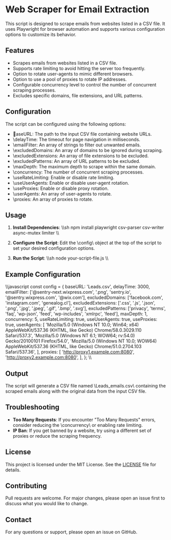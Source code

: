 # Web Scraper for Email Extraction

This script is designed to scrape emails from websites listed in a CSV file. It uses Playwright for browser automation and supports various configuration options to customize its behavior.

## Features

- Scrapes emails from websites listed in a CSV file.
- Supports rate limiting to avoid hitting the server too frequently.
- Option to rotate user-agents to mimic different browsers.
- Option to use a pool of proxies to rotate IP addresses.
- Configurable concurrency level to control the number of concurrent scraping processes.
- Excludes specific domains, file extensions, and URL patterns.

## Configuration

The script can be configured using the following options:

- \aseURL\: The path to the input CSV file containing website URLs.
- \delayTime\: The timeout for page navigation in milliseconds.
- \emailFilter\: An array of strings to filter out unwanted emails.
- \excludedDomains\: An array of domains to be ignored during scraping.
- \excludedExtensions\: An array of file extensions to be excluded.
- \excludedPatterns\: An array of URL patterns to be excluded.
- \maxDepth\: The maximum depth to scrape within the same domain.
- \concurrency\: The number of concurrent scraping processes.
- \useRateLimiting\: Enable or disable rate limiting.
- \useUserAgents\: Enable or disable user-agent rotation.
- \useProxies\: Enable or disable proxy rotation.
- \userAgents\: An array of user-agents to rotate.
- \proxies\: An array of proxies to rotate.

## Usage

1. **Install Dependencies**:
   \\\sh
   npm install playwright csv-parser csv-writer async-mutex limiter
   \\\

2. **Configure the Script**:
   Edit the \config\ object at the top of the script to set your desired configuration options.

3. **Run the Script**:
   \\\sh
   node your-script-file.js
   \\\

## Example Configuration

\\\javascript
const config = {
    baseURL: 'Leads.csv',
    delayTime: 3000,
    emailFilter: ['@sentry-next.wixpress.com', '.png', 'sentry.io', '@sentry.wixpress.com', '@wix.com'],
    excludedDomains: ['facebook.com', 'instagram.com', 'genealog.cl'],
    excludedExtensions: ['.css', '.js', '.json', '.png', '.jpg', '.jpeg', '.gif', '.bmp', '.svg'],
    excludedPatterns: ['privacy', 'terms', 'faq', 'wp-json', 'feed', 'wp-includes', 'xmlrpc', 'feed'],
    maxDepth: 1,
    concurrency: 5,
    useRateLimiting: true,
    useUserAgents: true,
    useProxies: true,
    userAgents: [
        'Mozilla/5.0 (Windows NT 10.0; Win64; x64) AppleWebKit/537.36 (KHTML, like Gecko) Chrome/58.0.3029.110 Safari/537.3',
        'Mozilla/5.0 (Windows NT 6.1; WOW64; rv:54.0) Gecko/20100101 Firefox/54.0',
        'Mozilla/5.0 (Windows NT 10.0; WOW64) AppleWebKit/537.36 (KHTML, like Gecko) Chrome/51.0.2704.103 Safari/537.36',
    ],
    proxies: [
        'http://proxy1.example.com:8080',
        'http://proxy2.example.com:8080',
    ],
};
\\\

## Output

The script will generate a CSV file named \Leads_emails.csv\ containing the scraped emails along with the original data from the input CSV file.

## Troubleshooting

- **Too Many Requests**: If you encounter "Too Many Requests" errors, consider reducing the \concurrency\ or enabling rate limiting.
- **IP Ban**: If you get banned by a website, try using a different set of proxies or reduce the scraping frequency.

## License

This project is licensed under the MIT License. See the [LICENSE](LICENSE) file for details.

## Contributing

Pull requests are welcome. For major changes, please open an issue first to discuss what you would like to change.

## Contact

For any questions or support, please open an issue on GitHub.
